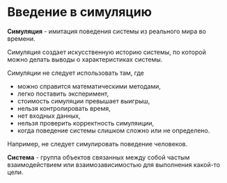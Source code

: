 # Введение в симуляцию

**Симуляция** - имитация поведения системы из реального мира во времени.

Симуляция создает искусственную историю системы, по которой можно делать выводы о характеристиках системы.

Симуляции не следует использовать там, где

- можно справится математическими методами,
- легко поставить эксперимент,
- стоимость симуляции превышает выигрыш,
- нельзя контролировать время,
- нет входных данных,
- нельзя проверить корректность симуляиции,
- когда поведение системы слишком сложно или не определено.

Например, не следует симулировать поведение человеков.


**Система** - группа объектов связанных между собой частым взаимодействием или взаимозависимостью для выполнения какой-то цели.
